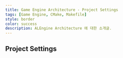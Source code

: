 ```yaml
---
title: Game Engine Architecture - Project Settings
tags: [Game Engine, CMake, Makefile]
style: border
color: success
description: ALEngine Architecture 에 대한 소개글.
---
```


## Project Settings